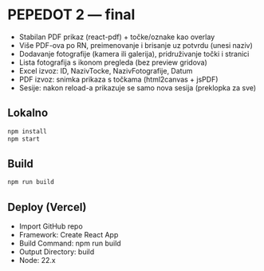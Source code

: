 # PEPEDOT 2 — final

- Stabilan PDF prikaz (react-pdf) + točke/oznake kao overlay
- Više PDF-ova po RN, preimenovanje i brisanje uz potvrdu (unesi naziv)
- Dodavanje fotografije (kamera ili galerija), pridruživanje točki i stranici
- Lista fotografija s ikonom pregleda (bez preview gridova)
- Excel izvoz: ID, NazivTocke, NazivFotografije, Datum
- PDF izvoz: snimka prikaza s točkama (html2canvas + jsPDF)
- Sesije: nakon reload-a prikazuje se samo nova sesija (preklopka za sve)

## Lokalno
```bash
npm install
npm start
```

## Build
```bash
npm run build
```

## Deploy (Vercel)
- Import GitHub repo
- Framework: Create React App
- Build Command: npm run build
- Output Directory: build
- Node: 22.x
